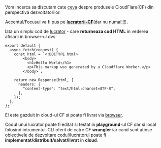 
Vom incerca sa discutam cate [ceva](https://developers.cloudflare.com/) despre produsele CloudFlare(CF) din perspectiva dezvoltatorilor.

Accentul/Focusul va fi pus pe [**lucratorii-CF**](https://developers.cloudflare.com/workers/)(dar nu numai[!!!](https://developers.cloudflare.com/products/)).

Iata un simplu cod de [lucrator](https://developers.cloudflare.com/workers/examples/return-html/) - care **returneaza cod HTML** in vederea afisarii in browser-ul dvs:

    export default {
      async fetch(request) {
        const html = `<!DOCTYPE html>
    		<body>
    		  <h1>Hello World</h1>
    		  <p>This markup was generated by a Cloudflare Worker.</p>
    		</body>`;
    
        return new Response(html, {
          headers: {
            "content-type": "text/html;charset=UTF-8",
          },
        });
      },
    };

El este gazduit in cloud-ul CF si poate fi livrat via [browser](https://workers-playground-dawn-darkness-1140.ion-stefanache.workers.dev/).

Codul unui lucrator poate fi editat si testat in **playground**-ul CF dar si local folosind intrumentul-CLI oferit de catre CF **wrangler** iar cand sunt atinse obiectivele de dezvoltare codul/lucratorul poate fi **implementat/distribuit/salvat/livrat** in **cloud**.
